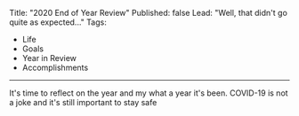 Title: "2020 End of Year Review"
Published: false
Lead: "Well, that didn't go quite as expected..."
Tags:
- Life
- Goals
- Year in Review
- Accomplishments
---

It's time to reflect on the year and my what a year it's been. COVID-19 is not a joke and it's still important to stay safe
<!--stackedit_data:
eyJoaXN0b3J5IjpbLTE4MjIxMDc3MzBdfQ==
-->